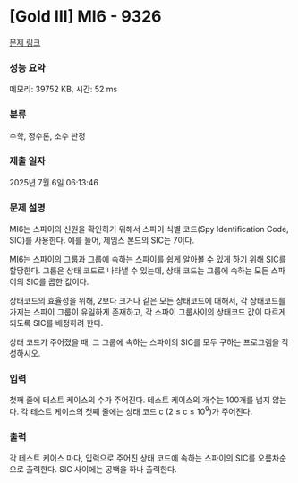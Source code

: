 # [Gold III] MI6 - 9326 

[문제 링크](https://www.acmicpc.net/problem/9326) 

### 성능 요약

메모리: 39752 KB, 시간: 52 ms

### 분류

수학, 정수론, 소수 판정

### 제출 일자

2025년 7월 6일 06:13:46

### 문제 설명

<p>MI6는 스파이의 신원을 확인하기 위해서 스파이 식별 코드(Spy Identiﬁcation Code, SIC)를 사용한다. 예를 들어, 제임스 본드의 SIC는 7이다.</p>

<p>MI6는 스파이의 그룹과 그룹에 속하는 스파이를 쉽게 알아볼 수 있게 하기 위해 SIC를 할당한다. 그룹은 상태 코드로 나타낼 수 있는데, 상태 코드는 그룹에 속하는 모든 스파이의 SIC를 곱한 값이다.</p>

<p>상태코드의 효율성을 위해, 2보다 크거나 같은 모든 상태코드에 대해서, 각 상태코드를 가지는 스파이 그룹이 유일하게 존재하고, 각 스파이 그룹사이의 상태코드 값이 다르게 되도록 SIC를 배정하려 한다.</p>

<p>상태 코드가 주어졌을 때, 그 그룹에 속하는 스파이의 SIC를 모두 구하는 프로그램을 작성하시오.</p>

### 입력 

 <p>첫째 줄에 테스트 케이스의 수가 주어진다. 테스트 케이스의 개수는 100개를 넘지 않는다. 각 테스트 케이스의 첫째 줄에는 상태 코드 c (2 ≤ c ≤ 10<sup>9</sup>)가 주어진다.</p>

### 출력 

 <p>각 테스트 케이스 마다, 입력으로 주어진 상태 코드에 속하는 스파이의 SIC를 오름차순으로 출력한다. SIC 사이에는 공백을 하나 출력한다.</p>

